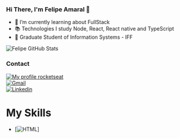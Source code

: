 ### Hi There, I'm Felipe Amaral 👋
- 🌱 I’m currently learning about FullStack
- :books:  Technologies I study Node, React, React native and TypeScript
- :school: Graduate Student of Information Systems - IFF

![Felipe GitHub Stats](https://github-readme-stats.vercel.app/api?username=felipe10amaral&show_icons=true&theme=radical)


### Contact
[![My profile rocketseat](https://img.shields.io/badge/My%20profile-Rocketseat-blueviolet)](https://app.rocketseat.com.br/me/felipe-amaral-1566900354)  
[![Gmail](https://img.shields.io/badge/Gmail-D14836?style=for-the-badge&logo=gmail&logoColor=white)](https://mail.google.com/mail/u/?authuser=felipeamaraldev15@gmail.com)  
[![Linkedin](https://img.shields.io/badge/LinkedIn-0077B5?style=for-the-badge&logo=linkedin&logoColor=white)](https://www.linkedin.com/in/felipe-amaral-15b58b164/)  


# My Skills
- [![HTML](https://img.shields.io/badge/HTML-239120?style=for-the-badge&logo=html5&logoColor=white)]






<!--
**Felipe10amaral/Felipe10amaral** is a ✨ _special_ ✨ repository because its `README.md` (this file) appears on your GitHub profile.

Here are some ideas to get you started:

- 🔭 I’m currently working on ...
- 🌱 I’m currently learning ...
- 👯 I’m looking to collaborate on ...
- 🤔 I’m looking for help with ...
- 💬 Ask me about ...
- 📫 How to reach me: ...
- 😄 Pronouns: ...
- ⚡ Fun fact: ...
-->
